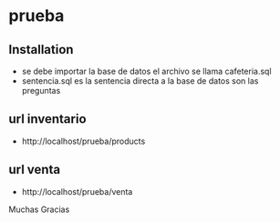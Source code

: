 # prueba

## Installation

- se debe importar la base de datos el archivo se llama cafeteria.sql
- sentencia.sql  es la sentencia directa a la base de datos son las preguntas

## url inventario

- http://localhost/prueba/products

## url venta

- http://localhost/prueba/venta

Muchas Gracias
